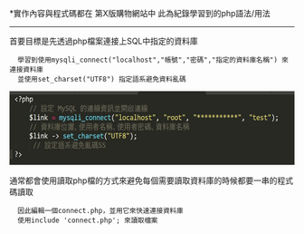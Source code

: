 *實作內容與程式碼都在 第X版購物網站中
此為紀錄學習到的php語法/用法

-----------------------------------------------------------------------------------------------------------------

首要目標是先透過php檔案連接上SQL中指定的資料庫
      
      學習到使用mysqli_connect("localhost","帳號","密碼","指定的資料庫名稱") 來連接資料庫
      並使用set_charset("UTF8") 指定語系避免資料亂碼
      
<img src="https://github.com/tank11110/young/blob/master/%E5%9C%96%E7%89%87/connect.jpg" height='130' weight='70'>

通常都會使用讀取php檔的方式來避免每個需要讀取資料庫的時候都要一串的程式碼讀取

      因此編輯一個connect.php，並用它來快速連接資料庫
      使用include 'connect.php'; 來讀取檔案
      
